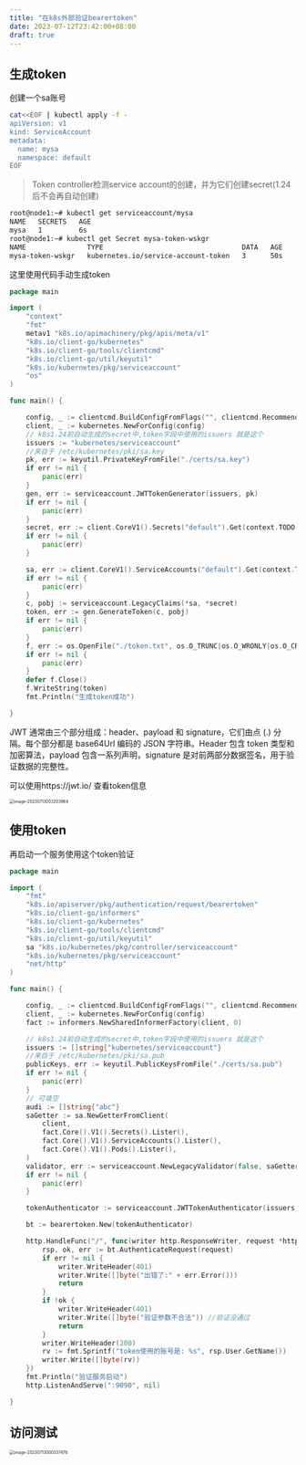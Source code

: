 ```yaml
---
title: "在k8s外部验证bearertoken"
date: 2023-07-12T23:42:00+08:00
draft: true
---
```


## 生成token

创建一个sa账号

```bash
cat<<EOF | kubectl apply -f -
apiVersion: v1
kind: ServiceAccount
metadata:
  name: mysa
  namespace: default
EOF
```

> Token controller检测service account的创建，并为它们创建secret(1.24后不会再自动创建)

```bash
root@node1:~# kubectl get serviceaccount/mysa
NAME   SECRETS   AGE
mysa   1         6s
root@node1:~# kubectl get Secret mysa-token-wskgr 
NAME               TYPE                                  DATA   AGE
mysa-token-wskgr   kubernetes.io/service-account-token   3      50s
```

这里使用代码手动生成token

```go
package main

import (
	"context"
	"fmt"
	metav1 "k8s.io/apimachinery/pkg/apis/meta/v1"
	"k8s.io/client-go/kubernetes"
	"k8s.io/client-go/tools/clientcmd"
	"k8s.io/client-go/util/keyutil"
	"k8s.io/kubernetes/pkg/serviceaccount"
	"os"
)

func main() {

	config, _ := clientcmd.BuildConfigFromFlags("", clientcmd.RecommendedHomeFile)
	client, _ := kubernetes.NewForConfig(config)
	// k8s1.24前自动生成的secret中,token字段中使用的issuers 就是这个
	issuers := "kubernetes/serviceaccount"
	//来自于 /etc/kubernetes/pki/sa.key
	pk, err := keyutil.PrivateKeyFromFile("./certs/sa.key")
	if err != nil {
		panic(err)
	}
	gen, err := serviceaccount.JWTTokenGenerator(issuers, pk)
	if err != nil {
		panic(err)
	}
	secret, err := client.CoreV1().Secrets("default").Get(context.TODO(), "mysa-token-wskgr", metav1.GetOptions{})
	if err != nil {
		panic(err)
	}

	sa, err := client.CoreV1().ServiceAccounts("default").Get(context.TODO(), "mysa", metav1.GetOptions{})
	if err != nil {
		panic(err)
	}
	c, pobj := serviceaccount.LegacyClaims(*sa, *secret)
	token, err := gen.GenerateToken(c, pobj)
	if err != nil {
		panic(err)
	}
	f, err := os.OpenFile("./token.txt", os.O_TRUNC|os.O_WRONLY|os.O_CREATE, os.ModePerm)
	if err != nil {
		panic(err)
	}
	defer f.Close()
	f.WriteString(token)
	fmt.Println("生成token成功")

}
```

JWT 通常由三个部分组成：header、payload 和 signature，它们由点 (.) 分隔。每个部分都是 base64Url 编码的 JSON 字符串。Header 包含 token 类型和加密算法，payload 包含一系列声明，signature 是对前两部分数据签名，用于验证数据的完整性。

可以使用https://jwt.io/ 查看token信息

<img src="http://inksnw.asuscomm.com:3001/blog/在k8s外部验证bearertoken_1181bba4e34083cb460bdb2ca83f3edf.png" alt="image-20230713003203964" style="zoom:50%;" />

## 使用token

再启动一个服务使用这个token验证

```go
package main

import (
	"fmt"
	"k8s.io/apiserver/pkg/authentication/request/bearertoken"
	"k8s.io/client-go/informers"
	"k8s.io/client-go/kubernetes"
	"k8s.io/client-go/tools/clientcmd"
	"k8s.io/client-go/util/keyutil"
	sa "k8s.io/kubernetes/pkg/controller/serviceaccount"
	"k8s.io/kubernetes/pkg/serviceaccount"
	"net/http"
)

func main() {

	config, _ := clientcmd.BuildConfigFromFlags("", clientcmd.RecommendedHomeFile)
	client, _ := kubernetes.NewForConfig(config)
	fact := informers.NewSharedInformerFactory(client, 0)

	// k8s1.24前自动生成的secret中,token字段中使用的issuers 就是这个
	issuers := []string{"kubernetes/serviceaccount"}
	//来自于 /etc/kubernetes/pki/sa.pub
	publicKeys, err := keyutil.PublicKeysFromFile("./certs/sa.pub")
	if err != nil {
		panic(err)
	}
	// 可填空
	audi := []string{"abc"}
	saGetter := sa.NewGetterFromClient(
		client,
		fact.Core().V1().Secrets().Lister(),
		fact.Core().V1().ServiceAccounts().Lister(),
		fact.Core().V1().Pods().Lister(),
	)
	validator, err := serviceaccount.NewLegacyValidator(false, saGetter, client.CoreV1())
	if err != nil {
		panic(err)
	}

	tokenAuthenticator := serviceaccount.JWTTokenAuthenticator(issuers, publicKeys, audi, validator)

	bt := bearertoken.New(tokenAuthenticator)

	http.HandleFunc("/", func(writer http.ResponseWriter, request *http.Request) {
		rsp, ok, err := bt.AuthenticateRequest(request)
		if err != nil {
			writer.WriteHeader(401)
			writer.Write([]byte("出错了:" + err.Error()))
			return
		}
		if !ok {
			writer.WriteHeader(401)
			writer.Write([]byte("验证参数不合法")) //验证没通过
			return
		}
		writer.WriteHeader(200)
		rv := fmt.Sprintf("token使用的账号是: %s", rsp.User.GetName())
		writer.Write([]byte(rv))
	})
	fmt.Println("验证服务启动")
	http.ListenAndServe(":9090", nil)

}
```



## 访问测试

<img src="http://inksnw.asuscomm.com:3001/blog/在k8s外部验证bearertoken_8f74306191085e6a05e64be98e760823.png" alt="image-20230713000337476" style="zoom: 50%;" />
